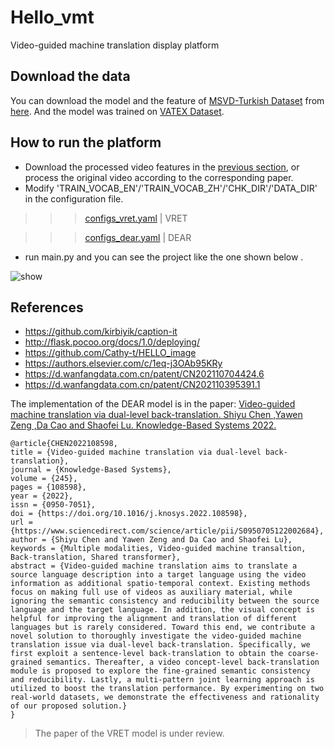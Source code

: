 # Hello_vmt
Video-guided machine translation display platform

## Download the data
You can download the model and the feature of [MSVD-Turkish Dataset](https://hucvl.github.io/MSVD-Turkish/) from [here](https://drive.google.com/drive/folders/13XgukW41ryW3lVuN_yQEuuqe9nUuXSqX?usp=sharing). And the model was trained on [VATEX Dataset](https://eric-xw.github.io/vatex-website/download.html).  

## How to run the platform
* Download the processed video features in the [previous section](https://github.com/Cathy-t/Hello_vmt#download-the-data), or process the original video according to the corresponding paper.
* Modify 'TRAIN_VOCAB_EN'/'TRAIN_VOCAB_ZH'/'CHK_DIR'/'DATA_DIR' in the configuration file. 

>>>[configs_vret.yaml](https://github.com/Cathy-t/Hello_vmt/blob/main/src/configs_vret.yaml)  | VRET

>>>[configs_dear.yaml](https://github.com/Cathy-t/Hello_vmt/blob/main/src/configs_dear.yaml)  | DEAR

* run main.py and you can see the project like the one shown below .

<img src="https://github.com/Cathy-t/Hello_vmt/blob/main/vmt.gif" alt="show" />

## References
- https://github.com/kirbiyik/caption-it
- http://flask.pocoo.org/docs/1.0/deploying/
- https://github.com/Cathy-t/HELLO_image
- https://authors.elsevier.com/c/1eq-j3OAb95KRy
- https://d.wanfangdata.com.cn/patent/CN202110704424.6
- https://d.wanfangdata.com.cn/patent/CN202110395391.1

The implementation of the DEAR model is in the paper: 
[Video-guided machine translation via dual-level back-translation. Shiyu Chen ,Yawen Zeng ,Da Cao and Shaofei Lu. Knowledge-Based Systems 2022.](https://authors.elsevier.com/c/1eq-j3OAb95KRy)

```
@article{CHEN2022108598,
title = {Video-guided machine translation via dual-level back-translation},
journal = {Knowledge-Based Systems},
volume = {245},
pages = {108598},
year = {2022},
issn = {0950-7051},
doi = {https://doi.org/10.1016/j.knosys.2022.108598},
url = {https://www.sciencedirect.com/science/article/pii/S0950705122002684},
author = {Shiyu Chen and Yawen Zeng and Da Cao and Shaofei Lu},
keywords = {Multiple modalities, Video-guided machine transaltion, Back-translation, Shared transformer},
abstract = {Video-guided machine translation aims to translate a source language description into a target language using the video information as additional spatio-temporal context. Existing methods focus on making full use of videos as auxiliary material, while ignoring the semantic consistency and reducibility between the source language and the target language. In addition, the visual concept is helpful for improving the alignment and translation of different languages but is rarely considered. Toward this end, we contribute a novel solution to thoroughly investigate the video-guided machine translation issue via dual-level back-translation. Specifically, we first exploit a sentence-level back-translation to obtain the coarse-grained semantics. Thereafter, a video concept-level back-translation module is proposed to explore the fine-grained semantic consistency and reducibility. Lastly, a multi-pattern joint learning approach is utilized to boost the translation performance. By experimenting on two real-world datasets, we demonstrate the effectiveness and rationality of our proposed solution.}
}
```

>The paper of the VRET model is under review.
